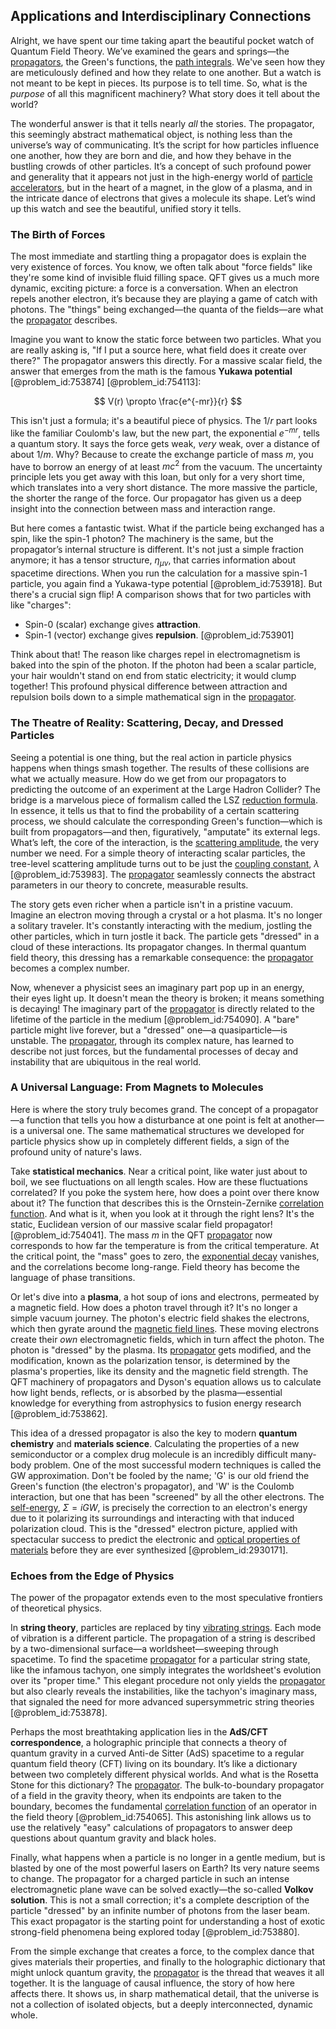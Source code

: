 ## Applications and Interdisciplinary Connections

Alright, we have spent our time taking apart the beautiful pocket watch of Quantum Field Theory. We’ve examined the gears and springs—the [propagators](@article_id:152676), the Green's functions, the [path integrals](@article_id:142091). We've seen how they are meticulously defined and how they relate to one another. But a watch is not meant to be kept in pieces. Its purpose is to tell time. So, what is the *purpose* of all this magnificent machinery? What story does it tell about the world?

The wonderful answer is that it tells nearly *all* the stories. The propagator, this seemingly abstract mathematical object, is nothing less than the universe’s way of communicating. It’s the script for how particles influence one another, how they are born and die, and how they behave in the bustling crowds of other particles. It’s a concept of such profound power and generality that it appears not just in the high-energy world of [particle accelerators](@article_id:148344), but in the heart of a magnet, in the glow of a plasma, and in the intricate dance of electrons that gives a molecule its shape. Let’s wind up this watch and see the beautiful, unified story it tells.

### The Birth of Forces

The most immediate and startling thing a propagator does is explain the very existence of forces. You know, we often talk about "force fields" like they're some kind of invisible fluid filling space. QFT gives us a much more dynamic, exciting picture: a force is a conversation. When an electron repels another electron, it’s because they are playing a game of catch with photons. The "things" being exchanged—the quanta of the fields—are what the [propagator](@article_id:139064) describes.

Imagine you want to know the static force between two particles. What you are really asking is, "If I put a source here, what field does it create over there?" The propagator answers this directly. For a massive scalar field, the answer that emerges from the math is the famous **Yukawa potential** [@problem_id:753874] [@problem_id:754113]:

$$
V(r) \propto \frac{e^{-mr}}{r}
$$

This isn't just a formula; it's a beautiful piece of physics. The $1/r$ part looks like the familiar Coulomb's law, but the new part, the exponential $e^{-mr}$, tells a quantum story. It says the force gets weak, *very* weak, over a distance of about $1/m$. Why? Because to create the exchange particle of mass $m$, you have to borrow an energy of at least $mc^2$ from the vacuum. The uncertainty principle lets you get away with this loan, but only for a very short time, which translates into a very short distance. The more massive the particle, the shorter the range of the force. Our propagator has given us a deep insight into the connection between mass and interaction range.

But here comes a fantastic twist. What if the particle being exchanged has a spin, like the spin-1 photon? The machinery is the same, but the propagator’s internal structure is different. It's not just a simple fraction anymore; it has a tensor structure, $\eta_{\mu\nu}$, that carries information about spacetime directions. When you run the calculation for a massive spin-1 particle, you again find a Yukawa-type potential [@problem_id:753918]. But there's a crucial sign flip! A comparison shows that for two particles with like "charges":

-   Spin-0 (scalar) exchange gives **attraction**.
-   Spin-1 (vector) exchange gives **repulsion**. [@problem_id:753901]

Think about that! The reason like charges repel in electromagnetism is baked into the spin of the photon. If the photon had been a scalar particle, your hair wouldn't stand on end from static electricity; it would clump together! This profound physical difference between attraction and repulsion boils down to a simple mathematical sign in the [propagator](@article_id:139064).

### The Theatre of Reality: Scattering, Decay, and Dressed Particles

Seeing a potential is one thing, but the real action in particle physics happens when things smash together. The results of these collisions are what we actually measure. How do we get from our propagators to predicting the outcome of an experiment at the Large Hadron Collider? The bridge is a marvelous piece of formalism called the LSZ [reduction formula](@article_id:148971). In essence, it tells us that to find the probability of a certain scattering process, we should calculate the corresponding Green's function—which is built from propagators—and then, figuratively, "amputate" its external legs. What’s left, the core of the interaction, is the [scattering amplitude](@article_id:145605), the very number we need. For a simple theory of interacting scalar particles, the tree-level scattering amplitude turns out to be just the [coupling constant](@article_id:160185), $\lambda$ [@problem_id:753983]. The [propagator](@article_id:139064) seamlessly connects the abstract parameters in our theory to concrete, measurable results.

The story gets even richer when a particle isn't in a pristine vacuum. Imagine an electron moving through a crystal or a hot plasma. It's no longer a solitary traveler. It's constantly interacting with the medium, jostling the other particles, which in turn jostle it back. The particle gets "dressed" in a cloud of these interactions. Its propagator changes. In thermal quantum field theory, this dressing has a remarkable consequence: the [propagator](@article_id:139064) becomes a complex number.

Now, whenever a physicist sees an imaginary part pop up in an energy, their eyes light up. It doesn't mean the theory is broken; it means something is decaying! The imaginary part of the [propagator](@article_id:139064) is directly related to the lifetime of the particle in the medium [@problem_id:754090]. A "bare" particle might live forever, but a "dressed" one—a quasiparticle—is unstable. The [propagator](@article_id:139064), through its complex nature, has learned to describe not just forces, but the fundamental processes of decay and instability that are ubiquitous in the real world.

### A Universal Language: From Magnets to Molecules

Here is where the story truly becomes grand. The concept of a propagator—a function that tells you how a disturbance at one point is felt at another—is a universal one. The same mathematical structures we developed for particle physics show up in completely different fields, a sign of the profound unity of nature's laws.

Take **statistical mechanics**. Near a critical point, like water just about to boil, we see fluctuations on all length scales. How are these fluctuations correlated? If you poke the system here, how does a point over there know about it? The function that describes this is the Ornstein-Zernike [correlation function](@article_id:136704). And what is it, when you look at it through the right lens? It's the static, Euclidean version of our massive scalar field propagator! [@problem_id:754041]. The mass $m$ in the QFT [propagator](@article_id:139064) now corresponds to how far the temperature is from the critical temperature. At the critical point, the "mass" goes to zero, the [exponential decay](@article_id:136268) vanishes, and the correlations become long-range. Field theory has become the language of phase transitions.

Or let's dive into a **plasma**, a hot soup of ions and electrons, permeated by a magnetic field. How does a photon travel through it? It's no longer a simple vacuum journey. The photon's electric field shakes the electrons, which then gyrate around the [magnetic field lines](@article_id:267798). These moving electrons create their *own* electromagnetic fields, which in turn affect the photon. The photon is "dressed" by the plasma. Its [propagator](@article_id:139064) gets modified, and the modification, known as the polarization tensor, is determined by the plasma's properties, like its density and the magnetic field strength. The QFT machinery of propagators and Dyson's equation allows us to calculate how light bends, reflects, or is absorbed by the plasma—essential knowledge for everything from astrophysics to fusion energy research [@problem_id:753862].

This idea of a dressed propagator is also the key to modern **quantum chemistry** and **materials science**. Calculating the properties of a new semiconductor or a complex drug molecule is an incredibly difficult many-body problem. One of the most successful modern techniques is called the GW approximation. Don't be fooled by the name; 'G' is our old friend the Green's function (the electron's propagator), and 'W' is the Coulomb interaction, but one that has been "screened" by all the other electrons. The [self-energy](@article_id:145114), $\Sigma = iGW$, is precisely the correction to an electron's energy due to it polarizing its surroundings and interacting with that induced polarization cloud. This is the "dressed" electron picture, applied with spectacular success to predict the electronic and [optical properties of materials](@article_id:141348) before they are ever synthesized [@problem_id:2930171].

### Echoes from the Edge of Physics

The power of the propagator extends even to the most speculative frontiers of theoretical physics.

In **string theory**, particles are replaced by tiny [vibrating strings](@article_id:168288). Each mode of vibration is a different particle. The propagation of a string is described by a two-dimensional surface—a worldsheet—sweeping through spacetime. To find the spacetime [propagator](@article_id:139064) for a particular string state, like the infamous tachyon, one simply integrates the worldsheet's evolution over its "proper time." This elegant procedure not only yields the [propagator](@article_id:139064) but also clearly reveals the instabilities, like the tachyon's imaginary mass, that signaled the need for more advanced supersymmetric string theories [@problem_id:753878].

Perhaps the most breathtaking application lies in the **AdS/CFT correspondence**, a holographic principle that connects a theory of quantum gravity in a curved Anti-de Sitter (AdS) spacetime to a regular quantum field theory (CFT) living on its boundary. It’s like a dictionary between two completely different physical worlds. And what is the Rosetta Stone for this dictionary? The [propagator](@article_id:139064). The bulk-to-boundary propagator of a field in the gravity theory, when its endpoints are taken to the boundary, becomes the fundamental [correlation function](@article_id:136704) of an operator in the field theory [@problem_id:754065]. This astonishing link allows us to use the relatively "easy" calculations of propagators to answer deep questions about quantum gravity and black holes.

Finally, what happens when a particle is no longer in a gentle medium, but is blasted by one of the most powerful lasers on Earth? Its very nature seems to change. The propagator for a charged particle in such an intense electromagnetic plane wave can be solved exactly—the so-called **Volkov solution**. This is not a small correction; it's a complete description of the particle "dressed" by an infinite number of photons from the laser beam. This exact propagator is the starting point for understanding a host of exotic strong-field phenomena being explored today [@problem_id:753880].

From the simple exchange that creates a force, to the complex dance that gives materials their properties, and finally to the holographic dictionary that might unlock quantum gravity, the [propagator](@article_id:139064) is the thread that weaves it all together. It is the language of causal influence, the story of how here affects there. It shows us, in sharp mathematical detail, that the universe is not a collection of isolated objects, but a deeply interconnected, dynamic whole.